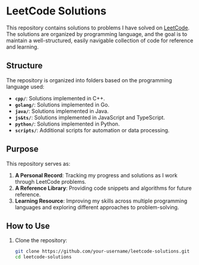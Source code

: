 # LeetCode Solutions

This repository contains solutions to problems I have solved on [LeetCode](https://leetcode.com/). The solutions are organized by programming language, and the goal is to maintain a well-structured, easily navigable collection of code for reference and learning.

## Structure

The repository is organized into folders based on the programming language used:

- **`cpp/`**: Solutions implemented in C++.
- **`golang/`**: Solutions implemented in Go.
- **`java/`**: Solutions implemented in Java.
- **`js&ts/`**: Solutions implemented in JavaScript and TypeScript.
- **`python/`**: Solutions implemented in Python.
- **`scripts/`**: Additional scripts for automation or data processing.

## Purpose

This repository serves as:

1. **A Personal Record**: Tracking my progress and solutions as I work through LeetCode problems.
2. **A Reference Library**: Providing code snippets and algorithms for future reference.
3. **Learning Resource**: Improving my skills across multiple programming languages and exploring different approaches to problem-solving.

## How to Use

1. Clone the repository:
   ```bash
   git clone https://github.com/your-username/leetcode-solutions.git
   cd leetcode-solutions
   ```
